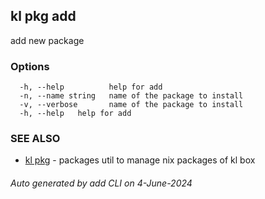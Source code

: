 ## kl pkg add

add new package



### Options

```
  -h, --help          help for add
  -n, --name string   name of the package to install
  -v, --verbose       name of the package to install
  -h, --help   help for add
```

### SEE ALSO

* [kl pkg](kl_pkg.md)  - packages util to manage nix packages of kl box

###### Auto generated by add CLI on 4-June-2024

